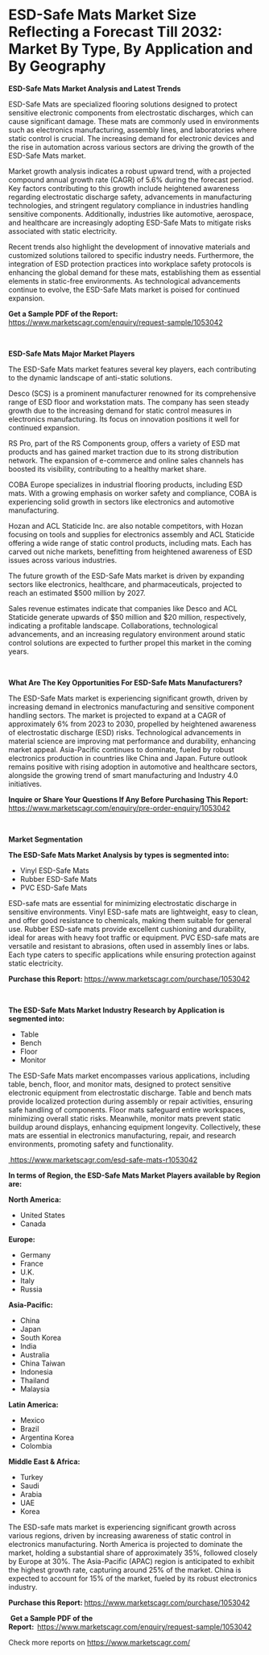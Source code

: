 <p><h1>ESD-Safe Mats Market Size Reflecting a Forecast Till 2032: Market By Type, By Application and By Geography</h1></p><p><strong>ESD-Safe Mats Market Analysis and Latest Trends</strong></p>
<p><p>ESD-Safe Mats are specialized flooring solutions designed to protect sensitive electronic components from electrostatic discharges, which can cause significant damage. These mats are commonly used in environments such as electronics manufacturing, assembly lines, and laboratories where static control is crucial. The increasing demand for electronic devices and the rise in automation across various sectors are driving the growth of the ESD-Safe Mats market.</p><p>Market growth analysis indicates a robust upward trend, with a projected compound annual growth rate (CAGR) of 5.6% during the forecast period. Key factors contributing to this growth include heightened awareness regarding electrostatic discharge safety, advancements in manufacturing technologies, and stringent regulatory compliance in industries handling sensitive components. Additionally, industries like automotive, aerospace, and healthcare are increasingly adopting ESD-Safe Mats to mitigate risks associated with static electricity.</p><p>Recent trends also highlight the development of innovative materials and customized solutions tailored to specific industry needs. Furthermore, the integration of ESD protection practices into workplace safety protocols is enhancing the global demand for these mats, establishing them as essential elements in static-free environments. As technological advancements continue to evolve, the ESD-Safe Mats market is poised for continued expansion.</p></p>
<p><strong>Get a Sample PDF of the Report:&nbsp;</strong> <a href="https://www.marketscagr.com/enquiry/request-sample/1053042?utm_campaign=3195&utm_medium=2&utm_source=Github&utm_content=ia&utm_term=22032025&utm_id=esd-safe-mats">https://www.marketscagr.com/enquiry/request-sample/1053042</a></p>
<p>&nbsp;</p>
<p><strong>ESD-Safe Mats Major Market Players</strong></p>
<p><p>The ESD-Safe Mats market features several key players, each contributing to the dynamic landscape of anti-static solutions. </p><p>Desco (SCS) is a prominent manufacturer renowned for its comprehensive range of ESD floor and workstation mats. The company has seen steady growth due to the increasing demand for static control measures in electronics manufacturing. Its focus on innovation positions it well for continued expansion.</p><p>RS Pro, part of the RS Components group, offers a variety of ESD mat products and has gained market traction due to its strong distribution network. The expansion of e-commerce and online sales channels has boosted its visibility, contributing to a healthy market share. </p><p>COBA Europe specializes in industrial flooring products, including ESD mats. With a growing emphasis on worker safety and compliance, COBA is experiencing solid growth in sectors like electronics and automotive manufacturing. </p><p>Hozan and ACL Staticide Inc. are also notable competitors, with Hozan focusing on tools and supplies for electronics assembly and ACL Staticide offering a wide range of static control products, including mats. Each has carved out niche markets, benefitting from heightened awareness of ESD issues across various industries.</p><p>The future growth of the ESD-Safe Mats market is driven by expanding sectors like electronics, healthcare, and pharmaceuticals, projected to reach an estimated $500 million by 2027. </p><p>Sales revenue estimates indicate that companies like Desco and ACL Staticide generate upwards of $50 million and $20 million, respectively, indicating a profitable landscape. Collaborations, technological advancements, and an increasing regulatory environment around static control solutions are expected to further propel this market in the coming years.</p></p>
<p>&nbsp;</p>
<p><strong>What Are The Key Opportunities For ESD-Safe Mats Manufacturers?</strong></p>
<p><p>The ESD-Safe Mats market is experiencing significant growth, driven by increasing demand in electronics manufacturing and sensitive component handling sectors. The market is projected to expand at a CAGR of approximately 6% from 2023 to 2030, propelled by heightened awareness of electrostatic discharge (ESD) risks. Technological advancements in material science are improving mat performance and durability, enhancing market appeal. Asia-Pacific continues to dominate, fueled by robust electronics production in countries like China and Japan. Future outlook remains positive with rising adoption in automotive and healthcare sectors, alongside the growing trend of smart manufacturing and Industry 4.0 initiatives.</p></p>
<p><strong>Inquire or Share Your Questions If Any Before Purchasing This Report:</strong> <a href="https://www.marketscagr.com/enquiry/pre-order-enquiry/1053042?utm_campaign=3195&utm_medium=2&utm_source=Github&utm_content=ia&utm_term=22032025&utm_id=esd-safe-mats">https://www.marketscagr.com/enquiry/pre-order-enquiry/1053042</a></p>
<p>&nbsp;</p>
<p><strong>Market Segmentation</strong></p>
<p><strong>The ESD-Safe Mats Market Analysis by types is segmented into:</strong></p>
<p><ul><li>Vinyl ESD-Safe Mats</li><li>Rubber ESD-Safe Mats</li><li>PVC ESD-Safe Mats</li></ul></p>
<p><p>ESD-safe mats are essential for minimizing electrostatic discharge in sensitive environments. Vinyl ESD-safe mats are lightweight, easy to clean, and offer good resistance to chemicals, making them suitable for general use. Rubber ESD-safe mats provide excellent cushioning and durability, ideal for areas with heavy foot traffic or equipment. PVC ESD-safe mats are versatile and resistant to abrasions, often used in assembly lines or labs. Each type caters to specific applications while ensuring protection against static electricity.</p></p>
<p><strong>Purchase this Report:&nbsp;</strong><a href="https://www.marketscagr.com/purchase/1053042?utm_campaign=3195&utm_medium=2&utm_source=Github&utm_content=ia&utm_term=22032025&utm_id=esd-safe-mats">https://www.marketscagr.com/purchase/1053042</a></p>
<p>&nbsp;</p>
<p><strong>The ESD-Safe Mats Market Industry Research by Application is segmented into:</strong></p>
<p><ul><li>Table</li><li>Bench</li><li>Floor</li><li>Monitor</li></ul></p>
<p><p>The ESD-Safe Mats market encompasses various applications, including table, bench, floor, and monitor mats, designed to protect sensitive electronic equipment from electrostatic discharge. Table and bench mats provide localized protection during assembly or repair activities, ensuring safe handling of components. Floor mats safeguard entire workspaces, minimizing overall static risks. Meanwhile, monitor mats prevent static buildup around displays, enhancing equipment longevity. Collectively, these mats are essential in electronics manufacturing, repair, and research environments, promoting safety and functionality.</p></p>
<p><a href="https://www.marketscagr.com/esd-safe-mats-r1053042?utm_campaign=3195&utm_medium=2&utm_source=Github&utm_content=ia&utm_term=22032025&utm_id=esd-safe-mats">&nbsp;https://www.marketscagr.com/esd-safe-mats-r1053042</a></p>
<p><strong>In terms of Region, the ESD-Safe Mats Market Players available by Region are:</strong></p>
<p>
    <p> <strong> North America: </strong>
        <ul>
            <li>United States</li>
            <li>Canada</li>
        </ul>
        </p> 
    <p> <strong> Europe: </strong>
        <ul>
            <li>Germany</li>
            <li>France</li>
            <li>U.K.</li>
            <li>Italy</li>
            <li>Russia</li>
        </ul>
        </p> 
    <p> <strong> Asia-Pacific: </strong>
        <ul>
            <li>China</li>
            <li>Japan</li>
            <li>South Korea</li>
            <li>India</li>
            <li>Australia</li>
            <li>China Taiwan</li>
            <li>Indonesia</li>
            <li>Thailand</li>
            <li>Malaysia</li>
        </ul>
        </p> 
    <p> <strong> Latin America: </strong>
        <ul>
            <li>Mexico</li>
            <li>Brazil</li>
            <li>Argentina Korea</li>
            <li>Colombia</li>
        </ul>
        </p> 
    <p> <strong> Middle East & Africa: </strong>
        <ul>
            <li>Turkey</li>
            <li>Saudi</li>
            <li>Arabia</li>
            <li>UAE</li>
            <li>Korea</li>
        </ul>
    </p>
    </p>
<p><p>The ESD-safe mats market is experiencing significant growth across various regions, driven by increasing awareness of static control in electronics manufacturing. North America is projected to dominate the market, holding a substantial share of approximately 35%, followed closely by Europe at 30%. The Asia-Pacific (APAC) region is anticipated to exhibit the highest growth rate, capturing around 25% of the market. China is expected to account for 15% of the market, fueled by its robust electronics industry.</p></p>
<p><strong>Purchase this Report: </strong><a href="https://www.marketscagr.com/purchase/1053042?utm_campaign=3195&utm_medium=2&utm_source=Github&utm_content=ia&utm_term=22032025&utm_id=esd-safe-mats">https://www.marketscagr.com/purchase/1053042</a></p>
<p>&nbsp;<strong>Get a Sample PDF of the Report:&nbsp;&nbsp;</strong><a href="https://www.marketscagr.com/enquiry/request-sample/1053042?utm_campaign=3195&utm_medium=2&utm_source=Github&utm_content=ia&utm_term=22032025&utm_id=esd-safe-mats">https://www.marketscagr.com/enquiry/request-sample/1053042</a></p>
<p><strong></strong></p>
<p>Check more reports on <a href="https://www.marketscagr.com/?utm_campaign=3195&utm_medium=2&utm_source=Github&utm_content=ia&utm_term=22032025&utm_id=esd-safe-mats">https://www.marketscagr.com/</a></p>